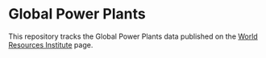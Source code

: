 # Global Power Plants

This repository tracks the Global Power Plants data published on the [World Resources Institute](https://datasets.wri.org/dataset/globalpowerplantdatabase) page.
